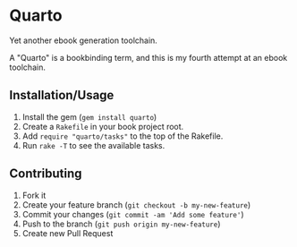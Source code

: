 # Quarto

Yet another ebook generation toolchain.

A "Quarto" is a bookbinding term, and this is my fourth attempt at an ebook toolchain.

## Installation/Usage

1. Install the gem (`gem install quarto`)
2. Create a `Rakefile` in your book project root.
3. Add `require "quarto/tasks"` to the top of the Rakefile.
4. Run `rake -T` to see the available tasks.

## Contributing

1. Fork it
2. Create your feature branch (`git checkout -b my-new-feature`)
3. Commit your changes (`git commit -am 'Add some feature'`)
4. Push to the branch (`git push origin my-new-feature`)
5. Create new Pull Request
